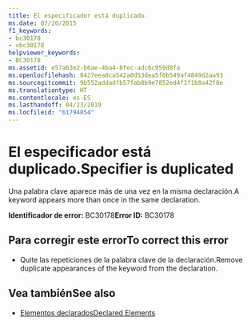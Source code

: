 ```yaml
---
title: El especificador está duplicado.
ms.date: 07/20/2015
f1_keywords:
- bc30178
- vbc30178
helpviewer_keywords:
- BC30178
ms.assetid: e57a63e2-b6ae-4ba4-8fec-adc6c959d8fa
ms.openlocfilehash: 8427eea8ca542a0d53dea5f0b549af4849d2aa93
ms.sourcegitcommit: 9b552addadfb57fab0b9e7852ed4f1f1b8a42f8e
ms.translationtype: HT
ms.contentlocale: es-ES
ms.lasthandoff: 04/23/2019
ms.locfileid: "61794854"
---
```

# <a name="specifier-is-duplicated"></a><span data-ttu-id="83ea6-102">El especificador está duplicado.</span><span class="sxs-lookup"><span data-stu-id="83ea6-102">Specifier is duplicated</span></span>
<span data-ttu-id="83ea6-103">Una palabra clave aparece más de una vez en la misma declaración.</span><span class="sxs-lookup"><span data-stu-id="83ea6-103">A keyword appears more than once in the same declaration.</span></span>  
  
 <span data-ttu-id="83ea6-104">**Identificador de error:** BC30178</span><span class="sxs-lookup"><span data-stu-id="83ea6-104">**Error ID:** BC30178</span></span>  
  
## <a name="to-correct-this-error"></a><span data-ttu-id="83ea6-105">Para corregir este error</span><span class="sxs-lookup"><span data-stu-id="83ea6-105">To correct this error</span></span>  
  
- <span data-ttu-id="83ea6-106">Quite las repeticiones de la palabra clave de la declaración.</span><span class="sxs-lookup"><span data-stu-id="83ea6-106">Remove duplicate appearances of the keyword from the declaration.</span></span>  
  
## <a name="see-also"></a><span data-ttu-id="83ea6-107">Vea también</span><span class="sxs-lookup"><span data-stu-id="83ea6-107">See also</span></span>

- [<span data-ttu-id="83ea6-108">Elementos declarados</span><span class="sxs-lookup"><span data-stu-id="83ea6-108">Declared Elements</span></span>](../../visual-basic/programming-guide/language-features/declared-elements/index.md)
